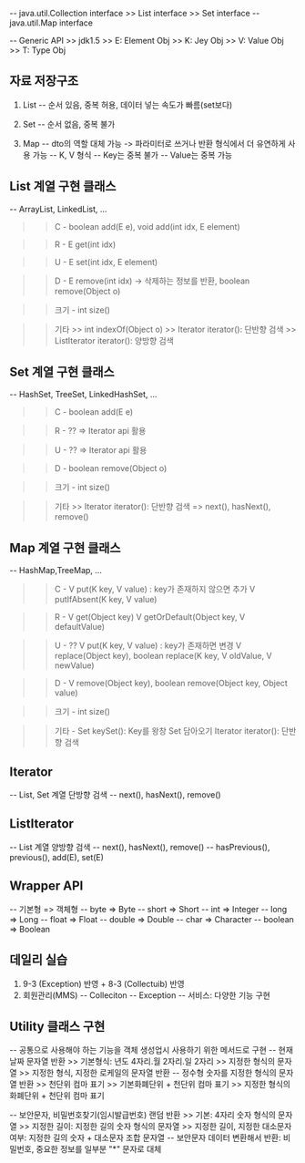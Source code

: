 -- java.util.Collection interface
	>> List interface
	>> Set interface
-- java.util.Map interface

-- Generic API
	>> jdk1.5
	>> E: Element Obj
	>> K: Jey Obj
	>> V: Value Obj
	>> T: Type Obj

## 자료 저장구조
1. List
-- 순서 있음, 중복 허용, 데이터 넣는 속도가 빠름(set보다)

2. Set
-- 순서 없음, 중복 불가 

3. Map
-- dto의 역할 대체 가능 -> 파라미터로 쓰거나 반환 형식에서 더 유연하게 사용 가능
-- K, V 형식
-- Key는 중복 불가
-- Value는 중복 가능

## List 계열 구현 클래스
-- ArrayList, LinkedList, ...
>> C - boolean add(E e), 
	   void add(int idx, E element) 

>> R - E get(int idx)

>> U - E set(int idx, E element)

>> D - E remove(int idx) -> 삭제하는 정보를 반환, 
	   boolean remove(Object o)

>> 크기 - int size()

>> 기타
	>> int indexOf(Object o)
	>> Iterator<E> iterator(): 단반향 검색
	>> ListIterator<E> iterator(): 양방향 검색

## Set 계열 구현 클래스
-- HashSet, TreeSet, LinkedHashSet, ...
>> C - boolean add(E e)

>> R - ?? => Iterator api 활용

>> U - ?? => Iterator api 활용

>> D - boolean remove(Object o)

>> 크기 - int size()

>> 기타
	>> Iterator<E> iterator(): 단반향 검색
		=> next(), hasNext(), remove()

## Map 계열 구현 클래스
-- HashMap,TreeMap, ...
>> C - V put(K key, V value) : key가 존재하지 않으면 추가
	   V putIfAbsent(K key, V value)

>> R - V get(Object key)
       V getOrDefault(Object key, V defaultValue)

>> U - 	??
		V put(K key, V value) : key가 존재하면 변경
		V replace(Object key),
	   	boolean replace(K key, V oldValue, V newValue)

>> D - V remove(Object key),
	   boolean remove(Object key, Object value)

>> 크기 - int size()

>> 기타 - Set<K> keySet(): Key를 왕창 Set 담아오기
>> Iterator<E> iterator(): 단반향 검색


## Iterator
-- List, Set 계열 단방향 검색
-- next(), hasNext(), remove()

## ListIterator
-- List 계열 양방향 검색
-- next(), hasNext(), remove()
-- hasPrevious(), previous(), add(E), set(E)

## Wrapper API
-- 기본형 => 객체형
-- byte => Byte
-- short => Short
-- int => Integer
-- long => Long
-- float => Float
-- double => Double
-- char => Character
-- boolean => Boolean



## 데일리 실습
1. 9-3 (Exception) 반영 + 8-3 (Collectuib) 반영
2. 회원관리(MMS)
   -- Colleciton
   -- Exception
   -- 서비스: 다양한 기능 구현

## Utility 클래스 구현
-- 공통으로 사용해야 하는 기능을 객체 생성업시 사용하기 위한 메서드로 구현
-- 현재 날짜 문자열 반환
	>> 기본형식: 년도 4자리.월 2자리.일 2자리
	>> 지정한 형식의 문자열
 	>> 지정한 형식, 지정한 로케일의 문자열 반환
-- 정수형 숫자를 지정한 형식의 문자열 반환
	>> 천단위 컴마 표기
 	>> 기본화폐단위 + 천단위 컴마 표기
  	>> 지정한 형식의 화폐단위 + 천단위 컴마 표기

 -- 보안문자, 비밀번호찾기(임시발급번호) 랜덤 반환
 	>> 기본: 4자리 숫자 형식의 문자열
  	>> 지정한 길이: 지정한 길의 숫자 형식의 문자열
	>> 지정한 길이, 지정한 대소문자 여부: 지정한 길의 숫자 + 대소문자 조합 문자열
-- 보안문자 데이터 변환해서 반환: 비밀번호, 중요한 정보를 일부분 "*" 문자로 대체









